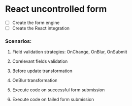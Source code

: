 # React uncontrolled form

- [ ] Create the form engine
- [ ] Create the React integration

### Scenarios:

1. Field validation strategies: OnChange, OnBlur, OnSubmit
2. Corelevant fields validation
3. Before update transformation
4. OnBlur transformation

1. Execute code on successful form submission
2. Execute code on failed form submission

